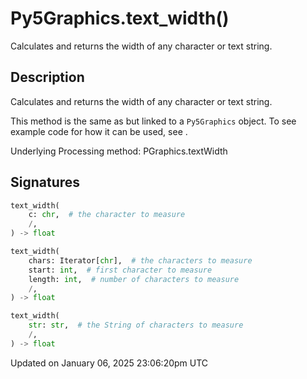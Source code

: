 # Py5Graphics.text_width()

Calculates and returns the width of any character or text string.

## Description

Calculates and returns the width of any character or text string.

This method is the same as [](sketch_text_width) but linked to a `Py5Graphics` object. To see example code for how it can be used, see [](sketch_text_width).

Underlying Processing method: PGraphics.textWidth

## Signatures

```python
text_width(
    c: chr,  # the character to measure
    /,
) -> float

text_width(
    chars: Iterator[chr],  # the characters to measure
    start: int,  # first character to measure
    length: int,  # number of characters to measure
    /,
) -> float

text_width(
    str: str,  # the String of characters to measure
    /,
) -> float
```

Updated on January 06, 2025 23:06:20pm UTC
